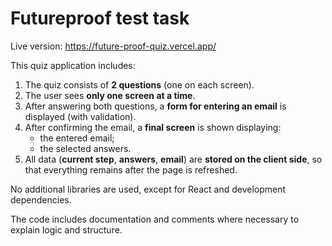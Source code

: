 # Futureproof test task

Live version:
https://future-proof-quiz.vercel.app/

This quiz application includes:
1. The quiz consists of **2 questions** (one on each screen).
2. The user sees **only one screen at a time**.
3. After answering both questions, a **form for entering an email** is displayed (with validation).
4. After confirming the email, a **final screen** is shown displaying:
    - the entered email;
    - the selected answers.
5. All data (**current step**, **answers**, **email**) are **stored on the client side**, so that everything remains after the page is refreshed.


No additional libraries are used, except for React and development dependencies.

The code includes documentation and comments where necessary to explain logic and structure.



